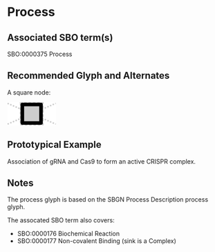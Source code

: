 # Process

## Associated SBO term(s)
SBO:0000375 Process

## Recommended Glyph and Alternates
A square node:

![glyph specification](process-specification.png)

## Prototypical Example

Association of gRNA and Cas9 to form an active CRISPR complex.

## Notes
The process glyph is based on the SBGN Process Description process glyph.

The assocated SBO term also covers:

- SBO:0000176 Biochemical Reaction
- SBO:0000177 Non-covalent Binding (sink is a Complex)
